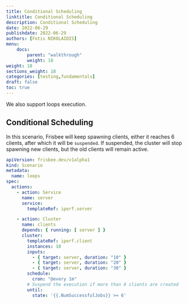 ```yaml
---
title: Conditional Scheduling
linktitle: Conditional Scheduling
description: Conditional Scheduling
date: 2022-06-29
publishdate: 2022-06-29
authors: [Fotis NIKOLAIDIS]
menu:
    docs:
        parent: "walkthrough"
        weight: 18
weight: 18
sections_weight: 18
categories: [testing,fundamentals]
draft: false
toc: true
---
```




We also support loops execution. 



## Conditional Scheduling

In this scenario, Frisbee will keep spawning clients, either it reaches 6 clients, after which it will be `suspended`. If suspended, the cluster will stop spawning new clients, but the old clients will remain active.



```yaml
apiVersion: frisbee.dev/v1alpha1
kind: Scenario
metadata:
  name: loops
spec:
  actions:
    - action: Service
      name: server
      service:
        templateRef: iperf.server

    - action: Cluster
      name: clients
      depends: { running: [ server ] }
      cluster:
        templateRef: iperf.client
        instances: 10 
        inputs:
          - { target: server, duration: "10" }
          - { target: server, duration: "20" }
          - { target: server, duration: "30" }
        schedule:
          cron: "@every 1m"
		# Suspend the execution if more than 6 clients are created
        until:
          state: '{{.NumSuccessfulJobs}} >= 6'
```



